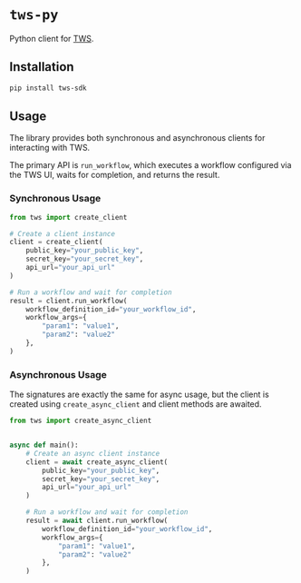 # `tws-py`

Python client for [TWS](https://www.tuneni.ai).

## Installation

```bash
pip install tws-sdk
```

## Usage

The library provides both synchronous and asynchronous clients for interacting with TWS.

The primary API is `run_workflow`, which executes a workflow configured via the TWS UI, waits for completion,
and returns the result.

### Synchronous Usage

```python
from tws import create_client

# Create a client instance
client = create_client(
    public_key="your_public_key",
    secret_key="your_secret_key",
    api_url="your_api_url"
)

# Run a workflow and wait for completion
result = client.run_workflow(
    workflow_definition_id="your_workflow_id",
    workflow_args={
        "param1": "value1",
        "param2": "value2"
    },
)
```

### Asynchronous Usage

The signatures are exactly the same for async usage, but the client is created using `create_async_client` and client
methods are awaited.

```python
from tws import create_async_client


async def main():
    # Create an async client instance
    client = await create_async_client(
        public_key="your_public_key",
        secret_key="your_secret_key",
        api_url="your_api_url"
    )

    # Run a workflow and wait for completion
    result = await client.run_workflow(
        workflow_definition_id="your_workflow_id",
        workflow_args={
            "param1": "value1",
            "param2": "value2"
        },
    )
```